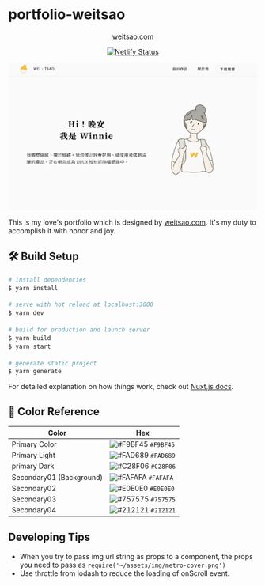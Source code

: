 # portfolio-weitsao

<p align="center">
    <a href="https://weitsao.com" target="_blank">
        weitsao.com
    </a>
</p>

<p align="center">
    <a href="https://app.netlify.com/sites/weitsao/deploys" target="_blank">
        <img src="https://api.netlify.com/api/v1/badges/a86e8ccc-be41-464e-aada-a7acb935970c/deploy-status" alt="Netlify Status" />
    </a>
</p>

![demo](static/portfolio_screenshot.png)

This is my love's portfolio which is designed by [weitsao.com](https://weitsao.com). It's my duty to accomplish it with honor and joy.

## 🛠️ Build Setup

```bash
# install dependencies
$ yarn install

# serve with hot reload at localhost:3000
$ yarn dev

# build for production and launch server
$ yarn build
$ yarn start

# generate static project
$ yarn generate
```

For detailed explanation on how things work, check out [Nuxt.js docs](https://nuxtjs.org).

## 🎨 Color Reference

| Color                    | Hex                                                                |
| ------------------------ | ------------------------------------------------------------------ |
| Primary Color            | ![#F9BF45](https://via.placeholder.com/10/F9BF45?text=+) `#F9BF45` |
| Primary Light            | ![#FAD689](https://via.placeholder.com/10/FAD689?text=+) `#FAD689` |
| primary Dark             | ![#C28F06](https://via.placeholder.com/10/C28F06?text=+) `#C28F06` |
| Secondary01 (Background) | ![#FAFAFA](https://via.placeholder.com/10/FAFAFA?text=+) `#FAFAFA` |
| Secondary02              | ![#E0E0E0](https://via.placeholder.com/10/E0E0E0?text=+) `#E0E0E0` |
| Secondary03              | ![#757575](https://via.placeholder.com/10/757575?text=+) `#757575` |
| Secondary04              | ![#212121](https://via.placeholder.com/10/212121?text=+) `#212121` |

## Developing Tips

- When you try to pass img url string as props to a component, the props you need to pass as
  `require('~/assets/img/metro-cover.png')`
- Use throttle from lodash to reduce the loading of onScroll event.
